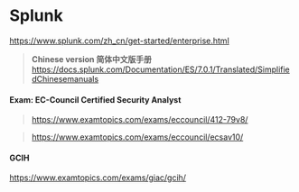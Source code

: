 # Splunk

https://www.splunk.com/zh_cn/get-started/enterprise.html


>**Chinese version 简体中文版手册** https://docs.splunk.com/Documentation/ES/7.0.1/Translated/SimplifiedChinesemanuals


#### Exam: EC-Council Certified Security Analyst
>https://www.examtopics.com/exams/eccouncil/412-79v8/

>https://www.examtopics.com/exams/eccouncil/ecsav10/

#### GCIH
https://www.examtopics.com/exams/giac/gcih/
